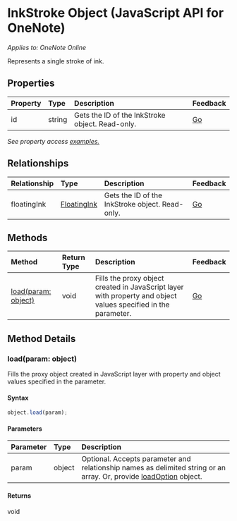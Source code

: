 # InkStroke Object (JavaScript API for OneNote)

_Applies to: OneNote Online_    


Represents a single stroke of ink.

## Properties

| Property	   | Type	|Description|Feedback|
|:---------------|:--------|:----------|:-------|
|id|string|Gets the ID of the InkStroke object. Read-only.|[Go](https://github.com/OfficeDev/office-js-docs/issues/new?title=OneNote-inkStroke-id)|

_See property access [examples.](#property-access-examples)_

## Relationships
| Relationship | Type	|Description| Feedback|
|:---------------|:--------|:----------|:-------|
|floatingInk|[FloatingInk](floatingink.md)|Gets the ID of the InkStroke object. Read-only.|[Go](https://github.com/OfficeDev/office-js-docs/issues/new?title=OneNote-inkStroke-floatingInk)|

## Methods

| Method		   | Return Type	|Description| Feedback|
|:---------------|:--------|:----------|:-------|
|[load(param: object)](#loadparam-object)|void|Fills the proxy object created in JavaScript layer with property and object values specified in the parameter.|[Go](https://github.com/OfficeDev/office-js-docs/issues/new?title=OneNote-inkStroke-load)|

## Method Details


### load(param: object)
Fills the proxy object created in JavaScript layer with property and object values specified in the parameter.

#### Syntax
```js
object.load(param);
```

#### Parameters
| Parameter	   | Type	|Description|
|:---------------|:--------|:----------|
|param|object|Optional. Accepts parameter and relationship names as delimited string or an array. Or, provide [loadOption](loadoption.md) object.|

#### Returns
void
